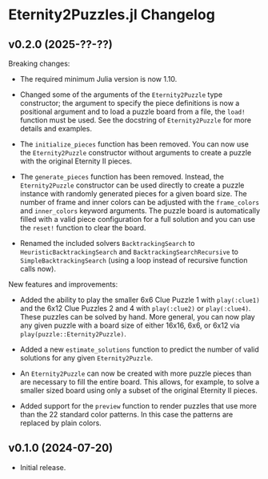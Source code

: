 Eternity2Puzzles.jl Changelog
=============================

v0.2.0 (2025-??-??)
-------------------

Breaking changes:

* The required minimum Julia version is now 1.10.

* Changed some of the arguments of the `Eternity2Puzzle` type constructor;
  the argument to specify the piece definitions is now a positional argument
  and to load a puzzle board from a file, the `load!` function must be used.
  See the docstring of `Eternity2Puzzle` for more details and examples.

* The `initialize_pieces` function has been removed. You can now use the
  `Eternity2Puzzle` constructor without arguments to create a puzzle with the
  original Eternity II pieces.

* The `generate_pieces` function has been removed. Instead, the `Eternity2Puzzle`
  constructor can be used directly to create a puzzle instance with randomly
  generated pieces for a given board size. The number of frame and inner colors
  can be adjusted with the `frame_colors` and `inner_colors` keyword arguments.
  The puzzle board is automatically filled with a valid piece configuration for
  a full solution and you can use the `reset!` function to clear the board.

* Renamed the included solvers `BacktrackingSearch` to `HeuristicBacktrackingSearch`
  and `BacktrackingSearchRecursive` to `SimpleBacktrackingSearch` (using a loop
  instead of recursive function calls now).


New features and improvements:

* Added the ability to play the smaller 6x6 Clue Puzzle 1 with `play(:clue1)`
  and the 6x12 Clue Puzzles 2 and 4 with `play(:clue2)` or `play(:clue4)`.
  These puzzles can be solved by hand. More general, you can now play any
  given puzzle with a board size of either 16x16, 6x6, or 6x12 via
  `play(puzzle::Eternity2Puzzle)`.

* Added a new `estimate_solutions` function to predict the number of valid
  solutions for any given `Eternity2Puzzle`.

* An `Eternity2Puzzle` can now be created with more puzzle pieces than are
  necessary to fill the entire board. This allows, for example, to solve a
  smaller sized board using only a subset of the original Eternity II pieces.

* Added support for the `preview` function to render puzzles that use more
  than the 22 standard color patterns. In this case the patterns are replaced
  by plain colors.


v0.1.0 (2024-07-20)
-------------------

* Initial release.
